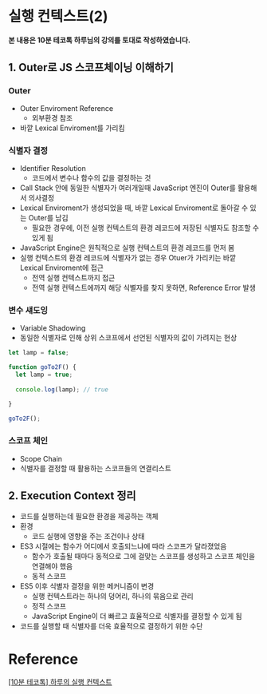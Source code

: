 # 실행 컨텍스트(2)

**본 내용은 10분 테코톡 하루님의 강의를 토대로 작성하였습니다.**



## 1. Outer로 JS 스코프체이닝 이해하기

### Outer

* Outer Enviroment Reference
  * 외부환경 참조
* 바깥 Lexical Enviroment를 가리킴



### 식별자 결정

* Identifier Resolution
  * 코드에서 변수나 함수의 값을 결정하는 것
* Call Stack 안에 동일한 식별자가 여러개일때 JavaScript 엔진이 Outer를 활용해서 의사결정
* Lexical Enviroment가 생성되었을 때, 바깥 Lexical Enviroment로 돌아갈 수 있는 Outer를 남김
  * 필요한 경우에, 이전 실행 컨텍스트의 환경 레코드에 저장된 식별자도 참조할 수 있게 됨
* JavaScript Engine은 원칙적으로 실행 컨텍스트의 환경 레코드를 먼저 봄
* 실행 컨텍스트의 환경 레코드에 식별자가 없는 경우 Otuer가 가리키는 바깥 Lexical Enviroment에 접근
  * 전역 실행 컨텍스트까지 접근
  * 전역 실행 컨텍스트에까지 해당 식별자를 찾지 못하면, Reference Error 발생



### 변수 섀도잉

* Variable Shadowing
* 동일한 식별자로 인해 상위 스코프에서 선언된 식별자의 값이 가려지는 현상

```JavaScript
let lamp = false;

function goTo2F() {
  let lamp = true;
  
  console.log(lamp); // true
  
}

goTo2F();
```



### 스코프 체인

* Scope Chain
* 식별자를 결정할 때 활용하는 스코프들의 연결리스트



## 2. Execution Context 정리

* 코드를 실행하는데 필요한 환경을 제공하는 객체
* 환경
  * 코드 실행에 영향을 주는 조건이나 상태
* ES3 시절에는 함수가 어디에서 호출되느냐에 따라 스코프가 달라졌었음
  * 함수가 호출될 때마다 동적으로 그에 걸맞는 스코프를 생성하고 스코프 체인을 연결해야 했음
  * 동적 스코프
* ES5 이후 식별자 결정을 위한 메커니즘이 변경
  * 실행 컨텍스트라는 하나의 덩어리, 하나의 묶음으로 관리
  * 정적 스코프
  * JavaScript Engine이 더 빠르고 효율적으로 식별자를 결정할 수 있게 됨
* 코드를 실행할 때 식별자를 더욱 효율적으로 결정하기 위한 수단

# Reference

[[10분 테코톡] 하루의 실행 컨텍스트](https://www.youtube.com/watch?v=EWfujNzSUmw)

